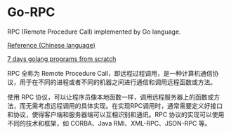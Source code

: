 # Go-RPC
RPC (Remote Procedure Call) implemented by Go language.

[Reference (Chinese language)](https://geektutu.com/post/geerpc.html)

[7 days golang programs from scratch](https://github.com/geektutu/7days-golang)


RPC 全称为 Remote Procedure Call，即远程过程调用，是一种计算机通信协议，用于在不同的进程或者不同的机器之间进行通信和调用远程函数或方法。

使用 RPC 协议，可以让程序员像本地函数一样，调用远程服务器上的函数或方法，而无需考虑远程调用的具体实现。在实现RPC调用时，通常需要定义好接口和协议，使得客户端和服务器端可以互相识别和通讯。RPC 协议的实现可以使用不同的技术和框架，如 CORBA、Java RMI、XML-RPC、JSON-RPC 等。
